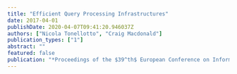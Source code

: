 ```yaml
---
title: "Efficient Query Processing Infrastructures"
date: 2017-04-01
publishDate: 2020-04-07T09:41:20.946037Z
authors: ["Nicola Tonellotto", "Craig Macdonald"]
publication_types: ["1"]
abstract: ""
featured: false
publication: "*Proceedings of the $39^th$ European Conference on Information Retrieval (ECIR 2017)*"
---
```



